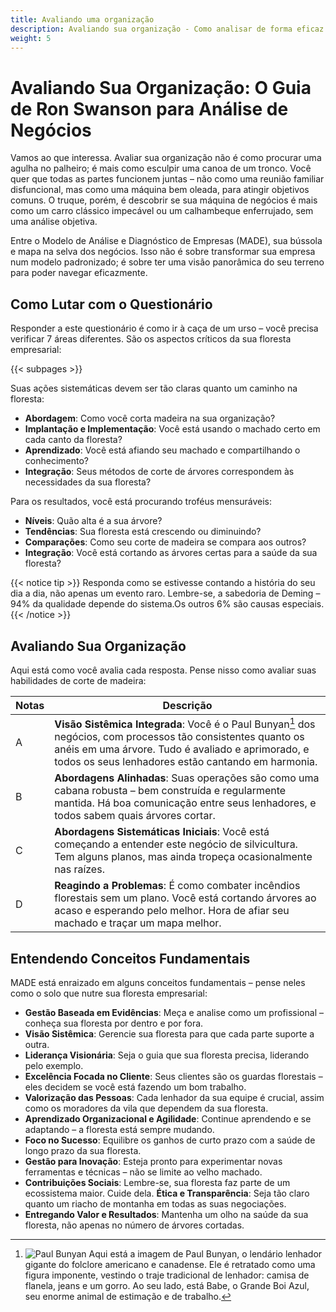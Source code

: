 ```yaml
---
title: Avaliando uma organização
description: Avaliando sua organização - Como analisar de forma eficaz uma empresa, negócio ou departamento
weight: 5
---
```


# Avaliando Sua Organização: O Guia de Ron Swanson para Análise de Negócios

Vamos ao que interessa. Avaliar sua organização não é como procurar uma agulha no palheiro; é mais como esculpir uma canoa de um tronco. Você quer que todas as partes funcionem juntas – não como uma reunião familiar disfuncional, mas como uma máquina bem oleada, para atingir objetivos comuns. O truque, porém, é descobrir se sua máquina de negócios é mais como um carro clássico impecável ou um calhambeque enferrujado, sem uma análise objetiva.

Entre o Modelo de Análise e Diagnóstico de Empresas (MADE), sua bússola e mapa na selva dos negócios. Isso não é sobre transformar sua empresa num modelo padronizado; é sobre ter uma visão panorâmica do seu terreno para poder navegar eficazmente.

## Como Lutar com o Questionário

Responder a este questionário é como ir à caça de um urso – você precisa verificar 7 áreas diferentes. São os aspectos críticos da sua floresta empresarial:

{{< subpages >}}

Suas ações sistemáticas devem ser tão claras quanto um caminho na floresta:

- **Abordagem**: Como você corta madeira na sua organização?
- **Implantação e Implementação**: Você está usando o machado certo em cada canto da floresta?
- **Aprendizado**: Você está afiando seu machado e compartilhando o conhecimento?
- **Integração**: Seus métodos de corte de árvores correspondem às necessidades da sua floresta?

Para os resultados, você está procurando troféus mensuráveis:

- **Níveis**: Quão alta é a sua árvore?
- **Tendências**: Sua floresta está crescendo ou diminuindo?
- **Comparações**: Como seu corte de madeira se compara aos outros?
- **Integração**: Você está cortando as árvores certas para a saúde da sua floresta?

{{< notice tip >}} Responda como se estivesse contando a história do seu dia a dia, não apenas um evento raro. Lembre-se, a sabedoria de Deming – 94% da qualidade depende do sistema.Os outros 6% são causas especiais. {{< /notice >}}

## Avaliando Sua Organização

Aqui está como você avalia cada resposta. Pense nisso como avaliar suas habilidades de corte de madeira:

| Notas  | Descrição                                                      |
| ------ | -------------------------------------------------------------- |
| A      | **Visão Sistêmica Integrada**: Você é o Paul Bunyan[^1] dos negócios, com processos tão consistentes quanto os anéis em uma árvore. Tudo é avaliado e aprimorado, e todos os seus lenhadores estão cantando em harmonia. |
| B      | **Abordagens Alinhadas**: Suas operações são como uma cabana robusta – bem construída e regularmente mantida. Há boa comunicação entre seus lenhadores, e todos sabem quais árvores cortar. |
| C      | **Abordagens Sistemáticas Iniciais**: Você está começando a entender este negócio de silvicultura. Tem alguns planos, mas ainda tropeça ocasionalmente nas raízes. |
| D      | **Reagindo a Problemas**: É como combater incêndios florestais sem um plano. Você está cortando árvores ao acaso e esperando pelo melhor. Hora de afiar seu machado e traçar um mapa melhor. |


## Entendendo Conceitos Fundamentais
MADE está enraizado em alguns conceitos fundamentais – pense neles como o solo que nutre sua floresta empresarial:

- **Gestão Baseada em Evidências**: Meça e analise como um profissional – conheça sua floresta por dentro e por fora.
- **Visão Sistêmica**: Gerencie sua floresta para que cada parte suporte a outra.
- **Liderança Visionária**: Seja o guia que sua floresta precisa, liderando pelo exemplo.
- **Excelência Focada no Cliente**: Seus clientes são os guardas florestais – eles decidem se você está fazendo um bom trabalho.
- **Valorização das Pessoas**: Cada lenhador da sua equipe é crucial, assim como os moradores da vila que dependem da sua floresta.
- **Aprendizado Organizacional e Agilidade**: Continue aprendendo e se adaptando – a floresta está sempre mudando.
- **Foco no Sucesso**: Equilibre os ganhos de curto prazo com a saúde de longo prazo da sua floresta.
- **Gestão para Inovação**: Esteja pronto para experimentar novas ferramentas e técnicas – não se limite ao velho machado.
- **Contribuições Sociais**: Lembre-se, sua floresta faz parte de um ecossistema maior. Cuide dela.
**Ética e Transparência**: Seja tão claro quanto um riacho de montanha em todas as suas negociações.
- **Entregando Valor e Resultados**: Mantenha um olho na saúde da sua floresta, não apenas no número de árvores cortadas.



[^1]: ![Paul Bunyan](/uploads/gallery/Paul-Bunyan.jpg) Aqui está a imagem de Paul Bunyan, o lendário lenhador gigante do folclore americano e canadense. Ele é retratado como uma figura imponente, vestindo o traje tradicional de lenhador: camisa de flanela, jeans e um gorro. Ao seu lado, está Babe, o Grande Boi Azul, seu enorme animal de estimação e de trabalho.